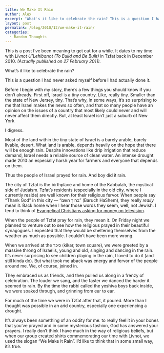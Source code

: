 ```yaml
---
title: We Make It Rain
author: Alex
excerpt: "What's it like to celebrate the rain? This is a question I had never asked myself before I had actually done it. "
layout: post
permalink: /blog/2010/12/we-make-it-rain/
categories:
  - Random Thoughts
---
```

This is a post I&#8217;ve been meaning to get out for a while. It dates to my time with *Livnot U&#8217;Lehibanot (To Build and Be Built)* in Tzfat back in December 2010. *(Actually published on 27 February 2011).* 

What&#8217;s it like to celebrate the rain?

This is a question I had never asked myself before I had actually done it. <!--more-->

Before I begin with my story, there&#8217;s a few things you should know if you don&#8217;t already. First off, Israel is a tiny country. Like, really tiny. Smaller than the state of New Jersey, tiny. That&#8217;s why, in some ways, it&#8217;s so surprising to me that Israel makes the news so often, and that so many people have an opinion on the issues of a country that most likely could never and will never affect them directly. But, at least Israel isn&#8217;t just a suburb of New York.

I digress. 

Most of the land within the tiny state of Israel is a barely arable, barely livable, desert. What land is arable, depends heavily on the hope that there will be enough rain. Despite innovations like drip irrigation that reduce demand, Israel needs a reliable source of clean water. An intense drought made 2010 an especially harsh year for farmers and everyone that depends on them.

Thus the people of Israel prayed for rain. And boy did it rain.

The city of Tzfat is the birthplace and home of the Kabbalah, the mystical side of Judaism. Tzfat&#8217;s residents (especially in the old city, where I currently reside) are well known for their religious fervor. When people say &#8220;Thank God&#8221; in this city &#8212; &#8220;ברוך השם&#8221; (Baruch HaShem), they really *really* mean it. Back home when I hear those words they seem, well, not Jewish. I tend to think of [Evangelical Christians asking for money on television][1]. 

When the people of Tzfat pray for rain, they mean it. On Friday night we planned to venture out to see how the religious prayed in their beautiful synagogues. I expected that they would be sheltering themselves from the weather as much as possible. I couldn&#8217;t have been more wrong. 

When we arrived at the כיכר (kikar, town square), we were greeted by a massive throng of Israelis, young and old, singing and dancing in the rain. It&#8217;s never surprising to see children playing in the rain, I loved to do it (and still kinda do). But what took me aback was energy and fervor of the people around me. We, of course, joined in. 

They embraced us as friends, and then pulled us along in a frenzy of celebration. The louder we sang, and the faster we danced the harder it seemed to rain. By the time the rabbi called the yeshiva boys back inside, we were soaked through, and grinning from ear to ear.

For much of the time we were in Tzfat after that, it poured. More than I thought was possible in an arid country, especially one experiencing a drought. 

It&#8217;s always been something of an oddity for me: to really feel it in your bones that you&#8217;ve prayed and in some mysterious fashion, God has answered your prayers. I really don&#8217;t think I have much in the way of religious beliefs, but when our group created shirts commemorating our time with Livnot, we used the slogan &#8220;We Make It Rain&#8221;. I&#8217;d like to think that in some small way, it&#8217;s true.

 [1]: https://en.wikipedia.org/wiki/The_700_Club
